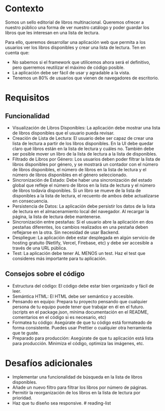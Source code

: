 # Contexto

Somos un sello editorial de libros multinacional. Queremos ofrecer a nuestro público una forma de ver nuestro catálogo y poder guardar los libros que les interesan en una lista de lectura.

Para ello, queremos desarrollar una aplicación web que permita a los usuarios ver los libros disponibles y crear una lista de lectura. Ten en cuenta que:

- No sabemos si el framework que utilicemos ahora será el definitivo, pero querremos reutilizar el máximo de código posible.
- La aplicación debe ser fácil de usar y agradable a la vista.
- Tenemos un 80% de usuarios que vienen de navegadores de escritorio.

# Requisitos

## Funcionalidad

- Visualización de Libros Disponibles: La aplicación debe mostrar una lista de libros disponibles que el usuario pueda revisar.
- Creación de Lista de Lectura: El usuario debe ser capaz de crear una lista de lectura a partir de los libros disponibles. En la UI debe quedar claro qué libros están en la lista de lectura y cuáles no. También debe ser posible mover un libro de la lista de lectura a la lista de disponibles.
- Filtrado de Libros por Género: Los usuarios deben poder filtrar la lista de libros disponibles por género, y se mostrará un contador con el número de libros disponibles, el número de libros en la lista de lectura y el número de libros disponibles en el género seleccionado.
- Sincronización de Estado: Debe haber una sincronización del estado global que refleje el número de libros en la lista de lectura y el número de libros todavía disponibles. Si un libro se mueve de la lista de disponibles a la lista de lectura, el recuento de ambos debe actualizarse en consecuencia.
- Persistencia de Datos: La aplicación debe persistir los datos de la lista de lectura en el almacenamiento local del navegador. Al recargar la página, la lista de lectura debe mantenerse.
- Sincronización entre pestañas: Si el usuario abre la aplicación en dos pestañas diferentes, los cambios realizados en una pestaña deben reflejarse en la otra. Sin necesidad de usar Backend.
- Despliegue: La aplicación debe estar desplegada en algún servicio de hosting gratuito (Netlify, Vercel, Firebase, etc) y debe ser accesible a través de una URL pública.
- Test: La aplicación debe tener AL MENOS un test. Haz el test que consideres más importante para tu aplicación.

## Consejos sobre el código

- Estructura del código: El código debe estar bien organizado y fácil de leer.
- Semántica HTML: El HTML debe ser semántico y accesible.
- Pensando en equipo: Prepara tu proyecto pensando que cualquier persona de tu equipo puede tener que trabajar en él en el futuro. (scripts en el package.json, mínima documentación en el README, comentarios en el código si es necesario, etc)
- Formatea tu código: Asegúrate de que tu código está formateado de forma consistente. Puedes usar Prettier o cualquier otra herramienta que te guste.
- Preparado para producción: Asegúrate de que tu aplicación está lista para producción. Minimiza el código, optimiza las imágenes, etc.

# Desafíos adicionales

- Implementar una funcionalidad de búsqueda en la lista de libros disponibles.
- Añade un nuevo filtro para filtrar los libros por número de páginas.
- Permitir la reorganización de los libros en la lista de lectura por prioridad.
- Haz que tu diseño sea responsive.
#   r e a d i n g - l i s t  
 